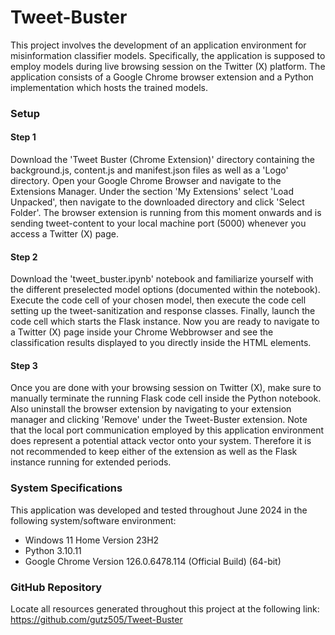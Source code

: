 # Tweet-Buster

This project involves the development of an application environment for misinformation classifier models. Specifically, the application is supposed to employ models during live browsing session on the Twitter (X) platform. The application consists of a Google Chrome browser extension and a Python implementation which hosts the trained models.

### Setup
#### Step 1
Download the 'Tweet Buster (Chrome Extension)' directory containing the background.js, content.js and manifest.json files as well as a 'Logo' directory. Open your Google Chrome Browser and navigate to the Extensions Manager. Under the section 'My Extensions' select 'Load Unpacked', then navigate to the downloaded directory and click 'Select Folder'. The browser extension is running from this moment onwards and is sending tweet-content to your local machine port (5000) whenever you access a Twitter (X) page.

#### Step 2
Download the 'tweet_buster.ipynb' notebook and familiarize yourself with the different preselected model options (documented within the notebook). Execute the code cell of your chosen model, then execute the code cell setting up the tweet-sanitization and response classes. Finally, launch the code cell which starts the Flask instance. Now you are ready to navigate to a Twitter (X) page inside your Chrome Webbrowser and see the classification results displayed to you directly inside the HTML elements.

#### Step 3
Once you are done with your browsing session on Twitter (X), make sure to manually terminate the running Flask code cell inside the Python notebook. Also uninstall the browser extension by navigating to your extension manager and clicking 'Remove' under the Tweet-Buster extension. Note that the local port communication employed by this application environment does represent a potential attack vector onto your system. Therefore it is not recommended to keep either of the extension as well as the Flask instance running for extended periods. 


### System Specifications
This application was developed and tested throughout June 2024 in the following system/software environment:
- Windows 11 Home Version 23H2
- Python 3.10.11
- Google Chrome Version 126.0.6478.114 (Official Build) (64-bit)

### GitHub Repository
Locate all resources generated throughout this project at the following link:
https://github.com/gutz505/Tweet-Buster
